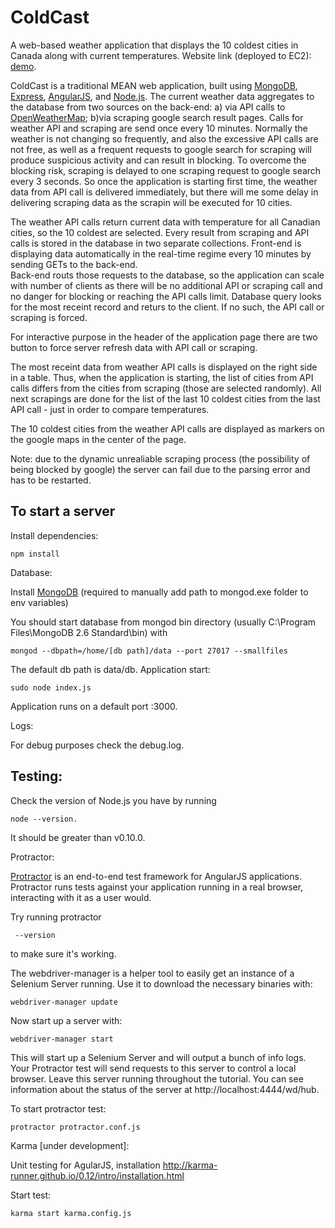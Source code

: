 ColdCast
========

A web-based weather application that displays the 10 coldest cities in Canada along with current temperatures.
Website link (deployed to EC2): [demo](http://ec2-54-194-35-254.eu-west-1.compute.amazonaws.com/).

ColdCast is a traditional MEAN web application, built using [MongoDB](http://docs.mongodb.org/), [Express](http://expressjs.com/), [AngularJS](http://angularjs.org/), and [Node.js](http://nodejs.org/). The current weather data aggregates to the database from two sources on the back-end: a) via API calls to [OpenWeatherMap](openweathermap.org); b)via scraping google search result pages.
Calls for weather API and scraping are send once every 10 minutes. Normally the weather is not changing so frequently, and also the excessive API calls are not free, as well as a frequent requests to google search for scraping will produce suspicious activity and can result in blocking.
To overcome the blocking risk, scraping is delayed to one scraping request to google search every 3 seconds. So once the application is starting first time, the weather data from API call is delivered immediately, but there will me some delay in delivering scraping data as the scrapin will be executed for 10 cities.

The weather API calls return current data with temperature for all Canadian cities, so the 10 coldest are selected.
Every result from scraping and API calls is stored in the database in two separate collections. Front-end is displaying data automatically in the real-time regime every 10 minutes by sending GETs to the back-end.  
Back-end routs those requests to the database, so the application can scale with number of clients as there will be no additional API or scraping call and no danger for blocking or reaching the API calls limit. Database query looks for the most receint record and returs to the client. If no such, the API call or scraping is forced.

For interactive purpose in the header of the application page there are two button to force server refresh data with API call or scraping.

The most receint data from weather API calls is displayed on the right side in a table. Thus, when the application is starting, the list of cities from API calls differs from the cities from scraping (those are selected randomly). All next scrapings are done for the list of the last 10 coldest cities from the last API call - just in order to compare temperatures.

The 10 coldest cities from the weather API calls are displayed as markers on the google maps in the center of the page.

Note: due to the dynamic unrealiable scraping process (the possibility of being blocked by google) the server can fail due to the parsing error and has to be restarted.

To start a server
---------------
Install dependencies:

    npm install

Database:

Install [MongoDB](http://docs.mongodb.org/manual/installation/) (required to manually add path to mongod.exe folder to env variables)

You should start database from mongod bin directory (usually C:\Program Files\MongoDB 2.6 Standard\bin) with 

    mongod --dbpath=/home/[db path]/data --port 27017 --smallfiles

The default db path is data/db. Application start:

    sudo node index.js

Application runs on a default port :3000. 

Logs: 

For debug purposes check the debug.log.
    
Testing: 
---------------
Check the version of Node.js you have by running 

    node --version. 
    
It should be greater than v0.10.0.

Protractor:

[Protractor](http://angular.github.io/protractor) is an end-to-end test framework for AngularJS applications. Protractor runs tests against your application running in a real browser, interacting with it as a user would.

Try running protractor 

     --version 

to make sure it's working.

The webdriver-manager is a helper tool to easily get an instance of a Selenium Server running. Use it to download the necessary binaries with:

    webdriver-manager update

Now start up a server with: 

    webdriver-manager start

This will start up a Selenium Server and will output a bunch of info logs. Your Protractor test will send requests to this server  to control a local browser. Leave this server running throughout the tutorial. You can see information about the status of the server at http://localhost:4444/wd/hub.
 
To start protractor test: 

    protractor protractor.conf.js

Karma [under development]:

Unit testing for AgularJS, installation http://karma-runner.github.io/0.12/intro/installation.html

Start test: 

    karma start karma.config.js

